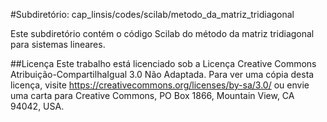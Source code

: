 #Subdiretório: cap_linsis/codes/scilab/metodo_da_matriz_tridiagonal

Este subdiretório contém o código Scilab do método da matriz tridiagonal para sistemas lineares.

##Licença
Este trabalho está licenciado sob a Licença Creative Commons Atribuição-CompartilhaIgual 3.0 Não Adaptada. Para ver uma cópia desta licença, visite https://creativecommons.org/licenses/by-sa/3.0/ ou envie uma carta para Creative Commons, PO Box 1866, Mountain View, CA 94042, USA.
